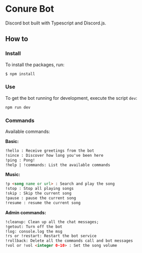 # Conure Bot

Discord bot built with Typescript and Discord.js.

## How to

### Install

To install the packages, run:

```bash
$ npm install
```

### Use

To get the bot running for development, execute the script `dev`:

```bash
npm run dev
```

### Commands

Available commands:

**Basic:**

```md
!hello : Receive greetings from the bot
!since : Discover how long you've been here
!ping : Pong!
!help | !commands: List the available commands
```

**Music:**

```md
!p <song name or url> : Search and play the song
!stop : Stop all playing songs
!skip : Skip the current song
!pause : pause the current song
!resume : resume the current song
```

**Admin commands:**

```md
!cleanup: Clean up all the chat messages;
!getout: Turn off the bot
!log: console.log the msg
!rs or !restart: Restart the bot service
!rollback: Delete all the commands call and bot messages
!vol or !vol <integer 0-10> : Set the song volume
```
